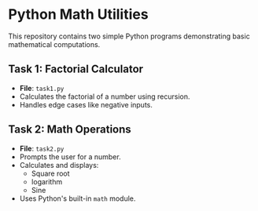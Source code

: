 # Python Math Utilities

This repository contains two simple Python programs demonstrating basic mathematical computations.

## Task 1: Factorial Calculator
- **File**: `task1.py`
- Calculates the factorial of a number using recursion.
- Handles edge cases like negative inputs.

## Task 2: Math Operations
- **File**: `task2.py`
- Prompts the user for a number.
- Calculates and displays:
  - Square root
  - logarithm
  - Sine
- Uses Python's built-in `math` module.
